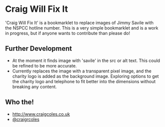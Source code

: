 #  Craig Will Fix It

'Craig Will Fix It' is a bookmarklet to replace images of Jimmy Savile with the NSPCC hotline number. This is a very simple bookmarklet and is a work in progress, but if anyone wants to contribute than please do!

## Further Development

* At the moment it finds image with 'savile' in the src or alt text. This could be refined to be more accurate.
* Currently replaces the image with a transparent pixel image, and the charity logo is added as the background image. Exploring options to get the charity logo and telephone to fit better into the dimensions without breaking any content.

## Who the!

* http://www.craigcoles.co.uk
* [@craigrcoles](http://twitter.com/craigrcoles)